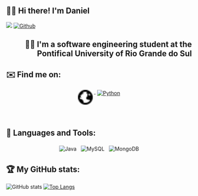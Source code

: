 ## 👋🏻 Hi there! I'm Daniel
![](https://visitor-badge.laobi.icu/badge?page_id=danielrdg.danielrdg)
[![Github](https://img.shields.io/github/followers/danielrdg?label=Follow&style=social)](https://github.com/danielrdg)

<p align="center"> 
</p>

## <p align="right">👨‍🎓 I'm a software engineering student at the Pontifical University of Rio Grande do Sul</p>

## ✉️ Find me on:

<p align="center">
  <a href="https://github.com/danielrdg" target="_blank" rel="noopener noreferrer">
    <img src="https://raw.githubusercontent.com/iconic/open-iconic/master/svg/globe.svg" alt="Python" height="40" style="vertical-align:top; margin:4px">
  </a>
  <a href="https://linkedin.com/in/danielrdg" target="_blank" rel="noopener noreferrer">
    <img src="https://cdn.jsdelivr.net/npm/simple-icons@v3/icons/linkedin.svg" alt="Python" height="40" style="vertical-align:top; margin:4px">
  </a>
</p>

<br />

## 🧰 Languages and Tools:
<p align="center">
  <img src="https://img.shields.io/badge/Java-ED8B00?style=for-the-badge&logo=openjdk&logoColor=white" alt="Java" height="40" style="vertical-align:top; margin:4px">
  <img src="https://img.shields.io/badge/MySQL-00000F?style=for-the-badge&logo=mysql&logoColor=white" alt="MySQL" height="40" style="vertical-align:top; margin:4px">
  <img src="https://img.shields.io/badge/MongoDB-4EA94B?style=for-the-badge&logo=mongodb&logoColor=white" alt="MongoDB" height="40" style="vertical-align:top; margin:4px">
</p>

## 🏆 My GitHub stats:

![GitHub stats](https://github-readme-stats.vercel.app/api?username=danielrdg&show_icons=true&theme=monokai)
[![Top Langs](https://github-readme-stats-git-masterrstaa-rickstaa.vercel.app/api/top-langs/?username=danielrdg&theme=monokai)](https://github.com/danielrdg/github-readme-stats)
